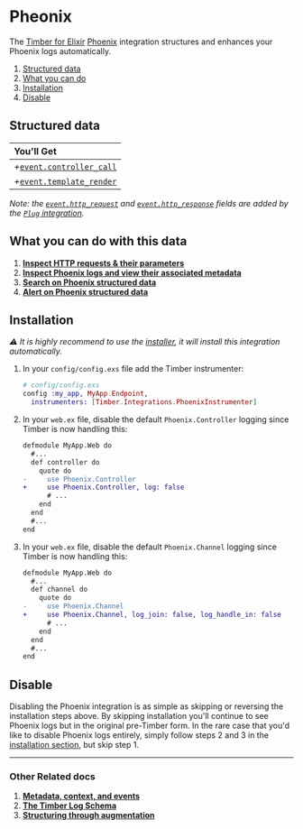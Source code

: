 # Pheonix

The [Timber for Elixir](https://github.com/timberio/timber-ruby) [Phoenix](http://phoenixframework.org/) integration structures and enhances your Phoenix logs automatically.

1. [Structured data](#structured-data)
2. [What you can do](#what-you-can-do)
3. [Installation](#installation)
4. [Disable](#disable)

## Structured data

|You'll Get|
|:------|
|<i>+</i>[`event.controller_call`](/concepts/log-event-json-schema/events/controller-call-event)|
|<i>+</i>[`event.template_render`](/concepts/log-event-json-schema/events/template-render-event)|

*Note: the [`event.http_request`](/concepts/log-event-json-schema/events/http-request-event) and [`event.http_response`](/concepts/log-event-json-schema/events/http-response-event) fields are added by the [`Plug` integration](/languages/elixir/integrations/plug).*


## What you can do with this data

1. [**Inspect HTTP requests & their parameters**](/app/console/inspect-http-requests)
2. [**Inspect Phoenix logs and view their associated metadata**](/app/console/view-metadata-and-context)
3. [**Search on Phoenix structured data**](/app/console/searching)
4. [**Alert on Phoenix structured data**](/app/alerts)


## Installation

*⚠ It is highly recommend to use the [installer](/languages/elixir/installation), it will install this integration automatically.*

1. In your `config/config.exs` file add the Timber instrumenter:

   ```elixir
   # config/config.exs
   config :my_app, MyApp.Endpoint,
     instrumenters: [Timber.Integrations.PhoenixInstrumenter]
   ```

2. In your `web.ex` file, disable the default `Phoenix.Controller` logging since Timber is now handling this:

   ```diff
   defmodule MyApp.Web do
     #...
     def controller do
       quote do
   -     use Phoenix.Controller
   +     use Phoenix.Controller, log: false
         # ...
       end
     end
     #...
   end
   ```

3. In your `web.ex` file, disable the default `Phoenix.Channel` logging since Timber is now handling this:

   ```diff
   defmodule MyApp.Web do
     #...
     def channel do
       quote do
   -     use Phoenix.Channel
   +     use Phoenix.Channel, log_join: false, log_handle_in: false
         # ...
       end
     end
     #...
   end
   ```


## Disable

Disabling the Phoenix integration is as simple as skipping or reversing the installation steps above. By skipping installation you'll continue to see Phoenix logs but in the original pre-Timber form. In the rare case that you'd like to disable Phoenix logs entirely, simply follow steps 2 and 3 in the [installation section](#installation), but skip step 1.

---

### Other Related docs

1. [**Metadata, context, and events**](/concepts/metadata-context-and-events)
2. [**The Timber Log Schema**](/concepts/log-event-json-schema)
3. [**Structuring through augmentation**](/concepts/structuring-through-augmentation)
